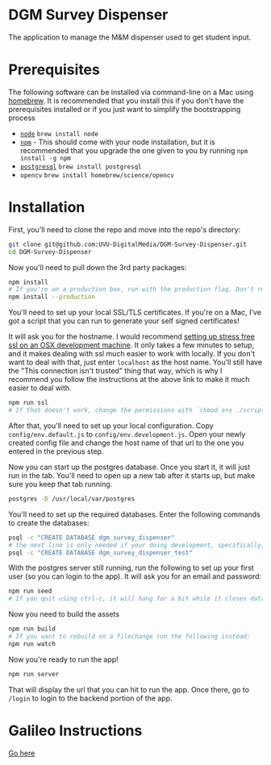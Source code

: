 # DGM Survey Dispenser

The application to manage the M&M dispenser used to get student input.

# Prerequisites

The following software can be installed via command-line on a Mac using
[homebrew](http://brew.sh/). It is recommended that you install this if you
don't have the prerequisites installed or if you just want to simplify the
bootstrapping process

* [`node`](https://nodejs.org/) `brew install node`
* [`npm`](https://docs.npmjs.com/) - This should come with your node
installation, but it is recommended that you upgrade the one given to you by
running `npm install -g npm`
* [`postgresql`](http://www.postgresql.org/) `brew install postgresql`
* `opencv` `brew install homebrew/science/opencv`

# Installation

First, you'll need to clone the repo and move into the repo's directory:

```bash
git clone git@github.com:UVU-DigitalMedia/DGM-Survey-Dispenser.git
cd DGM-Survey-Dispenser
```

Now you'll need to pull down the 3rd party packages:

```bash
npm install
# If you're on a production box, run with the production flag. Don't run it in your development environment
npm install --production
```

You'll need to set up your local SSL/TLS certificates. If you're on a Mac, I've
got a script that you can run to generate your self signed certificates!

It will ask you for the hostname. I would recommend [setting up stress free ssl
on an OSX development machine](https://gist.github.com/jed/6147872). It only
takes a few minutes to setup, and it makes dealing with ssl much easier to work
with locally. If you don't want to deal with that, just enter `localhost` as
the host name. You'll still have the "This connection isn't trusted" thing that
way, which is why I recommend you follow the instructions at the above link to
make it much easier to deal with.

```bash
npm run ssl
# If that doesn't work, change the permissions with `chmod a+x ./scripts/ssl.sh` and try again
```

After that, you'll need to set up your local configuration. Copy
`config/env.default.js` to `config/env.development.js`. Open your newly created
config file and change the host name of that url to the one you entered in the
previous step.

Now you can start up the postgres database. Once you start it, it will just run
in the tab. You'll need to open up a new tab after it starts up, but make sure
you keep that tab running.

```bash
postgres -D /usr/local/var/postgres
```

You'll need to set up the required databases. Enter the following commands to
create the databases:

```bash
psql -c "CREATE DATABASE dgm_survey_dispenser"
# the next line is only needed if your doing development, specifically, running tests
psql -c "CREATE DATABASE dgm_survey_dispenser_test"
```

With the postgres server still running, run the following to set up your first
user (so you can login to the app). It will ask you for an email and password:

```bash
npm run seed
# If you quit using ctrl-c, it will hang for a bit while it closes database connections
```

Now you need to build the assets

```bash
npm run build
# If you want to rebuild on a filechange run the following instead:
npm run watch
```

Now you're ready to run the app!

```bash
npm run server
```

That will display the url that you can hit to run the app. Once there, go to
`/login` to login to the backend portion of the app.

# Galileo Instructions

[Go here](GALILEO_SETUP.md)
